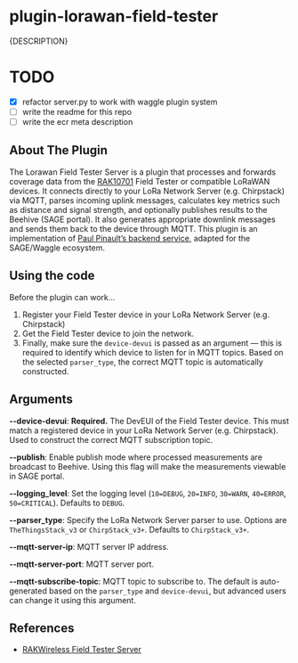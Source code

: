 # plugin-lorawan-field-tester
{DESCRIPTION}

# TODO

- [X] refactor server.py to work with waggle plugin system
- [ ] write the readme for this repo
- [ ] write the ecr meta description

## About The Plugin

The Lorawan Field Tester Server is a plugin that processes and forwards coverage data from the [RAK10701]((https://store.rakwireless.com/products/field-tester-for-lorawan-rak10701)) Field Tester or compatible LoRaWAN devices. It connects directly to your LoRa Network Server (e.g. Chirpstack) via MQTT, parses incoming uplink messages, calculates key metrics such as distance and signal strength, and optionally publishes results to the Beehive (SAGE portal). It also generates appropriate downlink messages and sends them back to the device through MQTT. This plugin is an implementation of [Paul Pinault’s backend service](https://github.com/disk91/WioLoRaWANFieldTester/blob/master/doc/DEVELOPMENT.md), adapted for the SAGE/Waggle ecosystem.

## Using the code

Before the plugin can work...
1) Register your Field Tester device in your LoRa Network Server (e.g. Chirpstack)
2) Get the Field Tester device to join the network.
2) Finally, make sure the `device-devui` is passed as an argument — this is required to identify which device to listen for in MQTT topics. Based on the selected `parser_type`, the correct MQTT topic is automatically constructed.

## Arguments

**--device-devui**: **Required.** The DevEUI of the Field Tester device. This must match a registered device in your LoRa Network Server (e.g. Chirpstack). Used to construct the correct MQTT subscription topic.

**--publish**: Enable publish mode where processed measurements are broadcast to Beehive. Using this flag will make the measurements viewable in SAGE portal.

**--logging_level**: Set the logging level (`10=DEBUG`, `20=INFO`, `30=WARN`, `40=ERROR`, `50=CRITICAL`). Defaults to `DEBUG`.

**--parser_type**: Specify the LoRa Network Server parser to use. Options are `TheThingsStack_v3` or `ChirpStack_v3+`. Defaults to `ChirpStack_v3+`.

**--mqtt-server-ip**: MQTT server IP address.

**--mqtt-server-port**: MQTT server port.

**--mqtt-subscribe-topic**: MQTT topic to subscribe to. The default is auto-generated based on the `parser_type` and `device-devui`, but advanced users can change it using this argument.

## References

- [RAKWireless Field Tester Server](https://github.com/RAKWireless/field-tester-server)